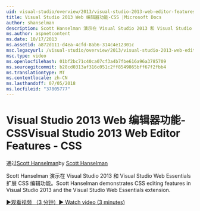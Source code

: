 ```yaml
---
uid: visual-studio/overview/2013/visual-studio-2013-web-editor-features-css
title: Visual Studio 2013 Web 编辑器功能-CSS |Microsoft Docs
author: shanselman
description: Scott Hanselman 演示在 Visual Studio 2013 和 Visual Studio Web Essentials 扩展 CSS 编辑功能。
ms.author: aspnetcontent
ms.date: 10/17/2013
ms.assetid: a872d111-d4ea-4cfd-8ab6-314c4e12301c
msc.legacyurl: /visual-studio/overview/2013/visual-studio-2013-web-editor-features-css
msc.type: video
ms.openlocfilehash: 01bf2bc71c40ca07cf3a4b7fbe616a96a3785709
ms.sourcegitcommit: b28cd0313af316c051c2ff8549865bff67f2fbb4
ms.translationtype: MT
ms.contentlocale: zh-CN
ms.lasthandoff: 07/05/2018
ms.locfileid: "37805777"
---
```

<a name="visual-studio-2013-web-editor-features---css"></a><span data-ttu-id="a67eb-103">Visual Studio 2013 Web 编辑器功能-CSS</span><span class="sxs-lookup"><span data-stu-id="a67eb-103">Visual Studio 2013 Web Editor Features - CSS</span></span>
====================
<span data-ttu-id="a67eb-104">通过[Scott Hanselman](https://github.com/shanselman)</span><span class="sxs-lookup"><span data-stu-id="a67eb-104">by [Scott Hanselman](https://github.com/shanselman)</span></span>

<span data-ttu-id="a67eb-105">Scott Hanselman 演示在 Visual Studio 2013 和 Visual Studio Web Essentials 扩展 CSS 编辑功能。</span><span class="sxs-lookup"><span data-stu-id="a67eb-105">Scott Hanselman demonstrates CSS editing features in Visual Studio 2013 and the Visual Studio Web Essentials extension.</span></span>

[<span data-ttu-id="a67eb-106">&#9654;观看视频 （3 分钟）</span><span class="sxs-lookup"><span data-stu-id="a67eb-106">&#9654; Watch video (3 minutes)</span></span>](https://channel9.msdn.com/Blogs/ASP-NET-Site-Videos/visual-studio-2013-web-editor-features-css)
